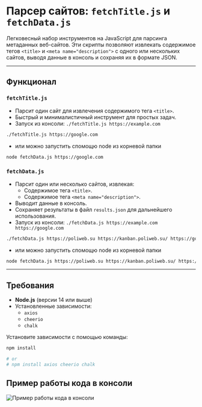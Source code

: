 # Парсер сайтов: `fetchTitle.js` и `fetchData.js`

Легковесный набор инструментов на JavaScript для парсинга метаданных веб-сайтов. Эти скрипты позволяют извлекать содержимое тегов `<title>` и `<meta name="description">` с одного или нескольких сайтов, выводя данные в консоль и сохраняя их в формате JSON.

---

## Функционал

### `fetchTitle.js`
- Парсит один сайт для извлечения содержимого тега `<title>`.
- Быстрый и минималистичный инструмент для простых задач.
- Запуск из консоли: `./fetchTitle.js https://example.com`

```bash  
./fetchTitle.js https://google.com

```
- или можно запустить спомощю node из корневой папки

```bash
node fetchData.js https://google.com

```

### `fetchData.js`
- Парсит один или несколько сайтов, извлекая:
  - Содержимое тега `<title>`.
  - Содержимое тега `<meta name="description">`.
- Выводит данные в консоль.
- Сохраняет результаты в файл `results.json` для дальнейшего использования.
- Запуск из консоли: `./fetchData.js https://example.com https://google.com`

```bash
./fetchData.js https://poliweb.su https://kanban.poliweb.su/ https://google.com

```
- или можно запустить спомощю node из корневой папки

```bash
node fetchData.js https://poliweb.su https://kanban.poliweb.su/ https://google.com

```

---

## Требования

- **Node.js** (версии 14 или выше)
- Установленные зависимости:
  - `axios`
  - `cheerio`
  - `chalk`

Установите зависимости с помощью команды:

```bash
npm install

# or
# npm install axios cheerio chalk

```

## Пример работы кода в консоли

![Пример работы кода в консоли](https://res.cloudinary.com/poliweb/image/upload/v1737179689/parser_title.webp)